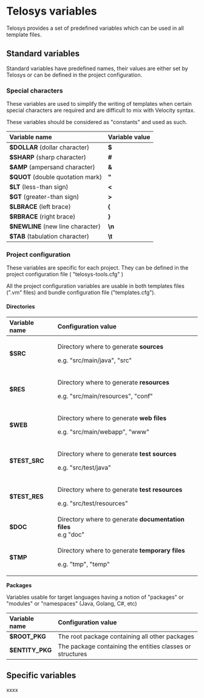 # Telosys variables

Telosys provides a set of predefined variables which can be used in all template files.

## Standard variables

Standard variables have predefined names, their values are either set by Telosys or can be defined in the project configuration.

### Special characters

These variables are used to simplify the writing of templates when certain special characters are required and are difficult to mix with Velocity syntax.

These variables should be considered as "constants" and used as such.

| Variable name | Variable value |
| :--- | :--- |
| **$DOLLAR** \(dollar character\) | **$** |
| **$SHARP** \(sharp character\) | **\#** |
| **$AMP** \(ampersand character\) | **&** |
| **$QUOT** \(double quotation mark\) | **"** |
| **$LT** \(less-than sign\) | **&lt;** |
| **$GT** \(greater-than sign\) | **&gt;** |
| **$LBRACE** \(left brace\) | **{** |
| **$RBRACE** \(right brace\) | **}** |
| **$NEWLINE** \(new line character\) | **\n** |
| **$TAB** \(tabulation character\) | **\t** |



### Project configuration

These variables are specific for each project. They can be defined in the project configuration file \( "telosys-tools.cfg" \)

All the project configuration variables are usable in both templates files \(".vm" files\) and bundle configuration file \("templates.cfg"\).

#### Directories

<table>
  <thead>
    <tr>
      <th style="text-align:left">Variable name</th>
      <th style="text-align:left">Configuration value</th>
    </tr>
  </thead>
  <tbody>
    <tr>
      <td style="text-align:left"><b>$SRC</b>
      </td>
      <td style="text-align:left">
        <p>Directory where to generate <b>sources</b>
        </p>
        <p>e.g. &quot;src/main/java&quot;, &quot;src&quot;</p>
      </td>
    </tr>
    <tr>
      <td style="text-align:left"><b>$RES</b>
      </td>
      <td style="text-align:left">
        <p>Directory where to generate <b>resources</b>
        </p>
        <p>e.g. &quot;src/main/resources&quot;, &quot;conf&quot;</p>
      </td>
    </tr>
    <tr>
      <td style="text-align:left"><b>$WEB</b>
      </td>
      <td style="text-align:left">
        <p>Directory where to generate <b>web files </b>
        </p>
        <p>e.g. &quot;src/main/webapp&quot;, &quot;www&quot;</p>
      </td>
    </tr>
    <tr>
      <td style="text-align:left"><b>$TEST_SRC</b>
      </td>
      <td style="text-align:left">
        <p>Directory where to generate <b>test sources</b>
        </p>
        <p>e.g. &quot;src/test/java&quot;</p>
      </td>
    </tr>
    <tr>
      <td style="text-align:left"><b>$TEST_RES</b>
      </td>
      <td style="text-align:left">
        <p>Directory where to generate <b>test resources</b>
        </p>
        <p>e.g. &quot;src/test/resources&quot;</p>
      </td>
    </tr>
    <tr>
      <td style="text-align:left"><b>$DOC</b>
      </td>
      <td style="text-align:left">Directory where to generate <b>documentation files</b>
        <br />e.g &quot;doc&quot;</td>
    </tr>
    <tr>
      <td style="text-align:left"><b>$TMP</b>
      </td>
      <td style="text-align:left">
        <p>Directory where to generate <b>temporary files</b> 
        </p>
        <p>e.g. &quot;tmp&quot;, &quot;temp&quot;</p>
      </td>
    </tr>
  </tbody>
</table>

**Packages**

Variables usable for target languages having a notion of "packages" or "modules" or "namespaces" \(Java, Golang, C\#, etc\)

| Variable name | Configuration value |
| :--- | :--- |
| **$ROOT\_PKG** | The root package  containing all other packages |
| **$ENTITY\_PKG** | The package containing the entities  classes or structures |

## Specific variables

xxxx

